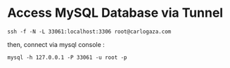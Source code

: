 # Access MySQL Database via Tunnel

`ssh -f -N -L 33061:localhost:3306 root@carlogaza.com`

then, connect via mysql console :

`mysql -h 127.0.0.1 -P 33061 -u root -p`
